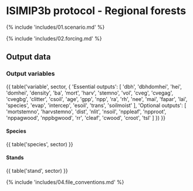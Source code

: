 ISIMIP3b protocol - Regional forests
====================================

{% include 'includes/01.scenario.md' %}

{% include 'includes/02.forcing.md' %}

Output data
-----------

### Output variables

{{ table('variable', sector, {
    'Essential outputs': [
        'dbh',
        'dbhdomhei',
        'hei',
        'domhei',
        'density',
        'ba',
        'mort',
        'harv',
        'stemno',
        'vol',
        'cveg',
        'cvegag',
        'cvegbg',
        'clitter',
        'csoil',
        'age',
        'gpp',
        'npp',
        'ra',
        'rh',
        'nee',
        'mai',
        'fapar',
        'lai',
        'species',
        'evap',
        'intercep',
        'esoil',
        'trans',
        'soilmoist'
    ],
    'Optional outputs': [
        'mortstemno',
        'harvstemno',
        'dist',
        'nlit',
        'nsoil',
        'nppleaf',
        'npproot',
        'nppagwood',
        'nppbgwood',
        'rr',
        'cleaf',
        'cwood',
        'croot',
        'tsl'
    ]
}) }}

#### Species

{{ table('species', sector) }}

#### Stands

{{ table('stand', sector) }}

{% include 'includes/04.file_conventions.md' %}
